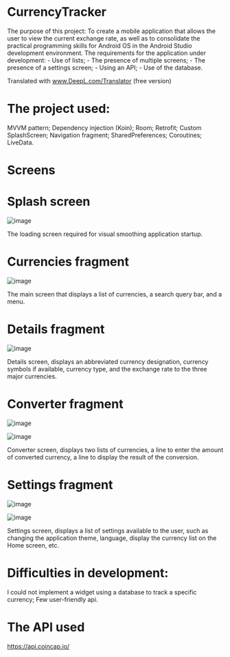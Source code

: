 # CurrencyTracker

The purpose of this project:
To create a mobile application that allows the user to view the current exchange rate, as well as to consolidate the practical programming skills for Android OS in the Android Studio development environment.
The requirements for the application under development:
	- Use of lists;
	- The presence of multiple screens;
	- The presence of a settings screen;
	- Using an API;
	- Use of the database.



Translated with www.DeepL.com/Translator (free version)

# The project used:
MVVM pattern;
Dependency injection (Koin);
Room;
Retrofit;
Custom SplashScreen;
Navigation fragment;
SharedPreferences;
Coroutines;
LiveData.

# Screens
# Splash screen

![image](https://user-images.githubusercontent.com/95710591/181475247-34bbcb9d-338a-4406-aec9-0762c5573d11.png)

The loading screen required for visual smoothing application startup.

# Currencies fragment

![image](https://user-images.githubusercontent.com/95710591/181475382-7ff0bfa5-eb37-4229-a673-851d6a8d6e82.png)

The main screen that displays a list of currencies, a search query bar, and a menu.

# Details fragment

![image](https://user-images.githubusercontent.com/95710591/181475545-7b9732c1-ba54-46c0-8e18-eaf6045fa188.png)

Details screen, displays an abbreviated currency designation, currency symbols if available, currency type, and the exchange rate to the three major currencies.

# Converter fragment

![image](https://user-images.githubusercontent.com/95710591/181475617-a14b220d-0868-4efc-8549-d79b5dd3261d.png)

![image](https://user-images.githubusercontent.com/95710591/181475648-2c0c67e4-d80c-4c1d-8d49-ac229c49ebc4.png)

Converter screen, displays two lists of currencies, a line to enter the amount of converted currency, a line to display the result of the conversion.

# Settings fragment

![image](https://user-images.githubusercontent.com/95710591/181475733-a6989e0e-de2b-4ee1-b7db-e310b56691d6.png)

![image](https://user-images.githubusercontent.com/95710591/181475748-0e071de3-e49d-4c91-8cb6-f2966f775665.png)

Settings screen, displays a list of settings available to the user, such as changing the application theme, language, display the currency list on the Home screen, etc.

# Difficulties in development:
I could not implement a widget using a database to track a specific currency;
Few user-friendly api.

# The API used
https://api.coincap.io/
